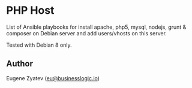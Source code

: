 # PHP Host

List of Ansible playbooks for install apache, php5, mysql, nodejs, grunt & composer on Debian server and add users/vhosts on this server.

Tested with Debian 8 only.

## Author

Eugene Zyatev ([eu@businesslogic.io](mailto:eu@businesslogic.io))